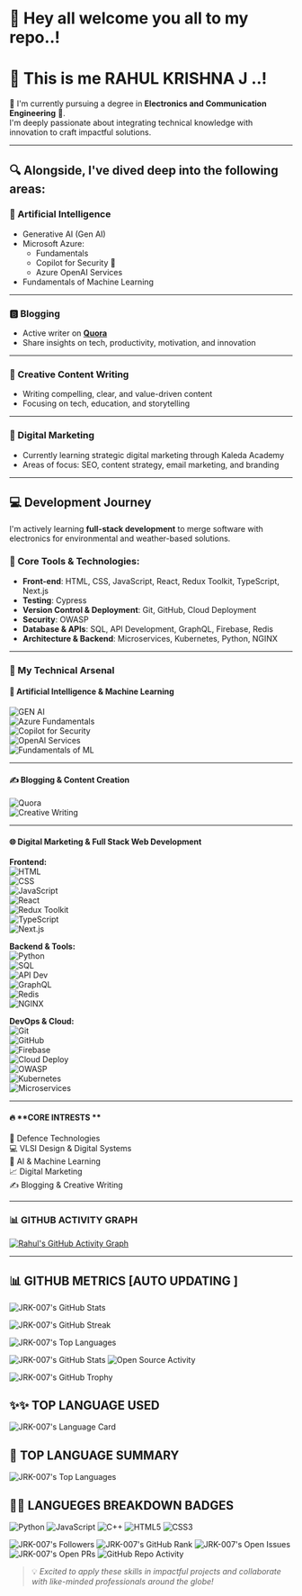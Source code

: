 # 👋 Hey all welcome you all to my repo..!
# 💚 This is me RAHUL KRISHNA J ..!

🚀 I'm currently pursuing a degree in **Electronics and Communication Engineering** 📶.  
I'm deeply passionate about integrating technical knowledge with innovation to craft impactful solutions.

---

## 🔍 Alongside, I've dived deep into the following areas:

### 🤖 Artificial Intelligence
- Generative AI (Gen AI)
- Microsoft Azure:
  - Fundamentals
  - Copilot for Security 🪪
  - Azure OpenAI Services
- Fundamentals of Machine Learning

---

### 🅱️ Blogging
- Active writer on [**Quora**](https://www.quora.com/profile/Your-Profile-Link)  
- Share insights on tech, productivity, motivation, and innovation

---

### 📝 Creative Content Writing
- Writing compelling, clear, and value-driven content
- Focusing on tech, education, and storytelling

---

### 🛜 Digital Marketing
- Currently learning strategic digital marketing through Kaleda Academy
- Areas of focus: SEO, content strategy, email marketing, and branding

---

## 💻 Development Journey

I'm actively learning **full-stack development** to merge software with electronics for environmental and weather-based solutions.

### 🔧 Core Tools & Technologies:
- **Front-end**: HTML, CSS, JavaScript, React, Redux Toolkit, TypeScript, Next.js
- **Testing**: Cypress
- **Version Control & Deployment**: Git, GitHub, Cloud Deployment
- **Security**: OWASP
- **Database & APIs**: SQL, API Development, GraphQL, Firebase, Redis
- **Architecture & Backend**: Microservices, Kubernetes, Python, NGINX

---


### 🚀 My Technical Arsenal

#### 🎯 **Artificial Intelligence & Machine Learning**  
![GEN AI](https://img.shields.io/badge/GEN_AI-%235865F2?style=for-the-badge&logo=OpenAI&logoColor=white)  
![Azure Fundamentals](https://img.shields.io/badge/Azure_Fundamentals-%230072C6?style=for-the-badge&logo=microsoftazure&logoColor=white)  
![Copilot for Security](https://img.shields.io/badge/Azure_Copilot_for_Security-%230072C6?style=for-the-badge&logo=microsoft&logoColor=white)  
![OpenAI Services](https://img.shields.io/badge/OpenAI_Services-%235865F2?style=for-the-badge&logo=openai&logoColor=white)  
![Fundamentals of ML](https://img.shields.io/badge/ML_Fundamentals-%23F7931E?style=for-the-badge&logo=python&logoColor=white)

---

#### ✍️ **Blogging & Content Creation**  
![Quora](https://img.shields.io/badge/Quora-%23B92B27?style=for-the-badge&logo=quora&logoColor=white)  
![Creative Writing](https://img.shields.io/badge/Creative_Writing-%23E14D2A?style=for-the-badge&logo=write.as&logoColor=white)

---

#### 🌐 **Digital Marketing & Full Stack Web Development**

**Frontend:**  
![HTML](https://img.shields.io/badge/HTML-%23E34F26?style=for-the-badge&logo=html5&logoColor=white)  
![CSS](https://img.shields.io/badge/CSS-%231572B6?style=for-the-badge&logo=css3&logoColor=white)  
![JavaScript](https://img.shields.io/badge/JavaScript-%23F7DF1E?style=for-the-badge&logo=javascript&logoColor=black)  
![React](https://img.shields.io/badge/React-%2361DAFB?style=for-the-badge&logo=react&logoColor=black)  
![Redux Toolkit](https://img.shields.io/badge/Redux_Toolkit-%23764ABC?style=for-the-badge&logo=redux&logoColor=white)  
![TypeScript](https://img.shields.io/badge/TypeScript-%23007ACC?style=for-the-badge&logo=typescript&logoColor=white)  
![Next.js](https://img.shields.io/badge/Next.js-%23000000?style=for-the-badge&logo=nextdotjs&logoColor=white)

**Backend & Tools:**  
![Python](https://img.shields.io/badge/Python-%233776AB?style=for-the-badge&logo=python&logoColor=white)  
![SQL](https://img.shields.io/badge/SQL-%2300748F?style=for-the-badge&logo=mysql&logoColor=white)  
![API Dev](https://img.shields.io/badge/API_Development-%234A90E2?style=for-the-badge&logo=postman&logoColor=white)  
![GraphQL](https://img.shields.io/badge/GraphQL-%23E10098?style=for-the-badge&logo=graphql&logoColor=white)  
![Redis](https://img.shields.io/badge/Redis-%23DC382D?style=for-the-badge&logo=redis&logoColor=white)  
![NGINX](https://img.shields.io/badge/NGINX-%23009639?style=for-the-badge&logo=nginx&logoColor=white)

**DevOps & Cloud:**  
![Git](https://img.shields.io/badge/Git-%23F05032?style=for-the-badge&logo=git&logoColor=white)  
![GitHub](https://img.shields.io/badge/GitHub-%23181717?style=for-the-badge&logo=github&logoColor=white)  
![Firebase](https://img.shields.io/badge/Firebase-%23FFCA28?style=for-the-badge&logo=firebase&logoColor=black)  
![Cloud Deploy](https://img.shields.io/badge/Cloud_Deployment-%23007ACC?style=for-the-badge&logo=microsoftazure&logoColor=white)  
![OWASP](https://img.shields.io/badge/OWASP-%230075A8?style=for-the-badge&logo=owasp&logoColor=white)  
![Kubernetes](https://img.shields.io/badge/Kubernetes-%23326CE5?style=for-the-badge&logo=kubernetes&logoColor=white)  
![Microservices](https://img.shields.io/badge/Microservices-%23FF5733?style=for-the-badge&logo=docker&logoColor=white)

---

#### 🔥 **CORE INTRESTS **  
🎯 Defence Technologies  
💻 VLSI Design & Digital Systems  
🧠 AI & Machine Learning  
📈 Digital Marketing  
✍️ Blogging & Creative Writing

---

### 📊 **GITHUB ACTIVITY GRAPH**

[![Rahul's GitHub Activity Graph](https://github-readme-activity-graph.vercel.app/graph?username=JRK-007&theme=tokyo-night)](https://github.com/Ashutosh00710/github-readme-activity-graph)

---

## 📊 GITHUB METRICS [AUTO UPDATING ]

![JRK-007's GitHub Stats](https://github-readme-stats.vercel.app/api?username=JRK-007&show_icons=true&theme=tokyonight&count_private=true)

![JRK-007's GitHub Streak](https://github-readme-streak-stats.herokuapp.com/?user=JRK-007&theme=tokyonight)

![JRK-007's Top Languages](https://github-readme-stats.vercel.app/api/top-langs/?username=JRK-007&layout=compact&theme=tokyonight)

![JRK-007's GitHub Stats](https://github-readme-stats.vercel.app/api?username=JRK-007&show_icons=true&count_private=true&theme=radical)
![Open Source Activity](https://badges.pufler.dev/years/JRK-007)

![JRK-007's GitHub Trophy](https://github-profile-trophy.vercel.app/?username=JRK-007&theme=radical&no-frame=true&no-bg=true&margin-w=15)

## ✨✨ TOP LANGUAGE USED
![JRK-007's Language Card](https://github-readme-stats.vercel.app/api/top-langs/?username=JRK-007&layout=compact&theme=radical)
## 📝 TOP LANGUAGE SUMMARY 
![JRK-007's Top Languages](https://github-readme-stats.vercel.app/api/top-langs/?username=JRK-007&layout=compact&theme=radical)
## 🧑‍💻 LANGUEGES BREAKDOWN BADGES
![Python](https://img.shields.io/badge/Python-3572A5?style=for-the-badge&logo=python&logoColor=white)
![JavaScript](https://img.shields.io/badge/JavaScript-F7DF1E?style=for-the-badge&logo=javascript&logoColor=black)
![C++](https://img.shields.io/badge/C++-00599C?style=for-the-badge&logo=c%2B%2B&logoColor=white)
![HTML5](https://img.shields.io/badge/HTML5-E34F26?style=for-the-badge&logo=html5&logoColor=white)
![CSS3](https://img.shields.io/badge/CSS3-1572B6?style=for-the-badge&logo=css3&logoColor=white)


![JRK-007's Followers](https://img.shields.io/github/followers/JRK-007?style=social)
![JRK-007's GitHub Rank](https://github-profile-summary-cards.vercel.app/api/cards/profile-details?username=JRK-007&theme=radical)
![JRK-007's Open Issues](https://img.shields.io/github/issues/JRK-007/REPO_NAME)
![JRK-007's Open PRs](https://img.shields.io/github/issues-pr/JRK-007/REPO_NAME)
![GitHub Repo Activity](https://ghchart.rshah.org/JRK-007)


> 💡 *Excited to apply these skills in impactful projects and collaborate with like-minded professionals around the globe!*
